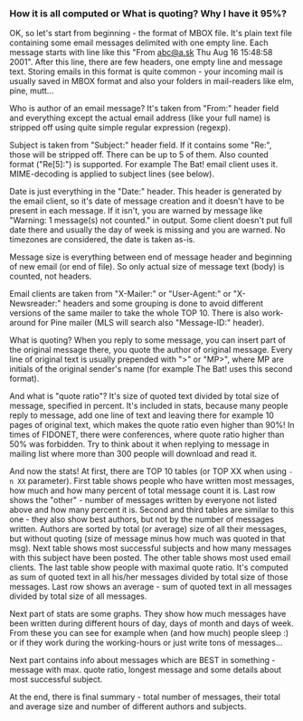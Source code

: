### How it is all computed or What is quoting? Why I have it 95%?

  OK, so let's start from beginning - the format of MBOX file. It's plain text
  file containing some email messages delimited with one empty line. Each
  message starts with line like this "From abc@a.sk  Thu Aug 16 15:48:58 2001".
  After this line, there are few headers, one empty line and message text.
  Storing emails in this format is quite common - your incoming mail is usually
  saved in MBOX format and also your folders in mail-readers like elm, pine,
  mutt...

  Who is author of an email message? It's taken from "From:" header field and
  everything except the actual email address (like your full name) is stripped
  off using quite simple regular expression (regexp).

  Subject is taken from "Subject:" header field. If it contains some "Re:",
  those will be stripped off. There can be up to 5 of them. Also counted format
  ("Re[5]:") is supported. For example The Bat! email client uses it.
  MIME-decoding is applied to subject lines (see below).
  
  Date is just everything in the "Date:" header. This header is generated by
  the email client, so it's date of message creation and it doesn't have to
  be present in each message. If it isn't, you are warned by message like
  "Warning: 1 message(s) not counted." in output. Some client doesn't put
  full date there and usually the day of week is missing and you are warned.
  No timezones are considered, the date is taken as-is.

  Message size is everything between end of message header and beginning of
  new email (or end of file). So only actual size of message text (body) is
  counted, not headers.

  Email clients are taken from "X-Mailer:" or "User-Agent:" or "X-Newsreader:"
  headers and some grouping is done to avoid different versions of the same
  mailer to take the whole TOP 10. There is also work-around for Pine mailer
  (MLS will search also "Message-ID:" header).

  What is quoting? When you reply to some message, you can insert part of the
  original message there, you quote the author of original message. Every line
  of original text is usually prepended with ">" or "MP>", where MP are
  initials of the original sender's name (for example The Bat! uses this
  second format).

  And what is "quote ratio"? It's size of quoted text divided by total size
  of message, specified in percent. It's included in stats, because many
  people reply to message, add one line of text and leaving there for
  example 10 pages of original text, which makes the quote ratio even
  higher than 90%! In times of FIDONET, there were conferences, where quote
  ratio higher than 50% was forbidden. Try to think about it when replying
  to message in mailing list where more than 300 people will download and
  read it.

  And now the stats! At first, there are TOP 10 tables (or TOP XX when using
  `-n XX` parameter). First table shows people who have written most
  messages, how much and how many percent of total message count it is. Last
  row shows the "other" - number of messages written by everyone not listed
  above and how many percent it is. Second and third tables are similar to this
  one - they also show best authors, but not by the number of messages written.
  Authors are sorted by total (or average) size of all their messages, but
  without quoting (size of message minus how much was quoted in that msg).
  Next table shows most successful subjects and how many messages with
  this subject have been posted. The other table shows most used email clients.
  The last table show people with maximal quote ratio. It's computed as sum of
  quoted text in all his/her messages divided by total size of those messages.
  Last row shows an average - sum of quoted text in all messages divided by
  total size of all messages.

  Next part of stats are some graphs. They show how much messages have been
  written during different hours of day, days of month and days of week. From
  these you can see for example when (and how much) people sleep :) or if they
  work during the working-hours or just write tons of messages...

  Next part contains info about messages which are BEST in something - message
  with max. quote ratio, longest message and some details about most successful
  subject.

  At the end, there is final summary - total number of messages, their total
  and average size and number of different authors and subjects.

